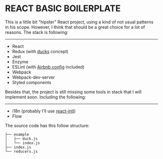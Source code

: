 # REACT BASIC BOILERPLATE

This is a little bit "hipster" React project, using a kind of not usual patterns in his scope. However, I think that should be a great choice for a lot of reasons.
The stack is following:

---
* React
* Redux (with [ducks](https://github.com/erikras/ducks-modular-redux) concept)
* Jest
* Enzyme
* ESLint (with [Airbnb config](https://github.com/airbnb/javascript) included)
* Webpack
* Webpack-dev-server
* Styled components

Besides that, the project is still missing some tools in stack that I will implement soon. Including the following:

---
* i18n (probably I'll use [react-intl](https://github.com/yahoo/react-intl))
* Flow

The source code has this follow structure:
```
├── example
│   ├── duck.js
│   └── index.js
├── index.js
└── reducers.js
```
